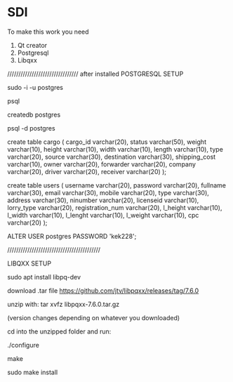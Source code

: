 # SDI

To make this work you need

1. Qt creator
2. Postgresql
3. Libqxx

////////////////////////////////
after installed
POSTGRESQL SETUP

sudo -i -u postgres

psql

createdb postgres

psql -d postgres

create table cargo
(
    cargo_id      varchar(20),
    status        varchar(50),
    weight        varchar(10),
    height        varchar(10),
    width         varchar(10),
    length        varchar(10),
    type          varchar(20),
    source        varchar(30),
    destination   varchar(30),
    shipping_cost varchar(10),
    owner         varchar(20),
    forwarder     varchar(20),
    company       varchar(20),
    driver        varchar(20),
    receiver      varchar(20)
);

create table users
(
    username         varchar(20),
    password         varchar(20),
    fullname         varchar(30),
    email            varchar(30),
    mobile           varchar(20),
    type             varchar(30),
    address          varchar(30),
    ninumber         varchar(20),
    licenseid        varchar(10),
    lorry_type       varchar(20),
    registration_num varchar(20),
    l_height         varchar(10),
    l_width          varchar(10),
    l_lenght         varchar(10),
    l_weight         varchar(10),
    cpc              varchar(20)
);

ALTER USER postgres PASSWORD 'kek228';

//////////////////////////////////////////

LIBQXX SETUP

sudo apt install libpq-dev

download .tar file https://github.com/jtv/libpqxx/releases/tag/7.6.0

unzip with:
tar xvfz libpqxx-7.6.0.tar.gz

(version changes depending on whatever you
downloaded)

cd into the unzipped folder and run:

./configure

make

sudo make install

